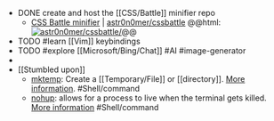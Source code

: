 - DONE create and host the [[CSS/Battle]] minifier repo
	- [CSS Battle minifier](https://cssminifier.vercel.app/) | [astr0n0mer/cssbattle](https://github.com/astr0n0mer/cssbattle)
	  @@html: <a href="https://github.com/astr0n0mer/cssbattle/"><img src="https://github-readme-stats-astronomer.vercel.app/api/pin/?username=astr0n0mer&repo=cssbattle&theme=tokyonight" alt="astr0n0mer/cssbattle/"/></a>@@
- TODO #learn [[Vim]] keybindings
- TODO #explore [[Microsoft/Bing/Chat]] #AI #image-generator
-
- [[Stumbled upon]]
	- [mktemp](https://command-not-found.com/mktemp): Create a [[Temporary/File]] or [[directory]]. [More information](https://man.openbsd.org/mktemp.1). #Shell/command
	- [nohup](https://command-not-found.com/nohup): allows for a process to live when the terminal gets killed. [More information](https://www.gnu.org/software/coreutils/manual/html_node/nohup-invocation.html#nohup-invocation) #Shell/command